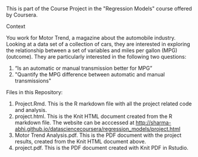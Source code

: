 This is part of the Course Project in the "Regression Models" course offered by Coursera.

Context

You work for Motor Trend, a magazine about the automobile industry. Looking at a data set of a collection of cars, they are interested in exploring the relationship between a set of variables and miles per gallon (MPG) (outcome). They are particularly interested in the following two questions:

1. “Is an automatic or manual transmission better for MPG”
2. "Quantify the MPG difference between automatic and manual transmissions"

Files in this Repository:

1. Project.Rmd.
This is the R markdown file with all the project related code and analysis.
2. project.html.
This is the Knit HTML document created from the R markdown file. 
The website can be acccessed at http://sharma-abhi.github.io/datasciencecoursera/regression_models/project.html
3. Motor Trend Analysis.pdf.
This is the PDF document with the project results, created from the Knit HTML document above.
4. project.pdf.
This is the PDF document created with Knit PDF in Rstudio.

